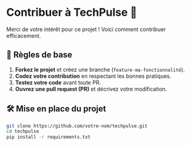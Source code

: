 # Contribuer à TechPulse 🤝

Merci de votre intérêt pour ce projet ! Voici comment contribuer efficacement.

## 📝 Règles de base

1. **Forkez le projet** et créez une branche (`feature-ma-fonctionnalité`).
2. **Codez votre contribution** en respectant les bonnes pratiques.
3. **Testez votre code** avant toute PR.
4. **Ouvrez une pull request (PR)** et décrivez votre modification.

## 🛠️ Mise en place du projet

```bash
git clone https://github.com/votre-nom/techpulse.git
cd techpulse
pip install -r requirements.txt
